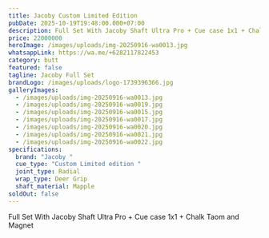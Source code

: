 ```yaml
---
title: Jacoby Custom Limited Edition
pubDate: 2025-10-19T19:48:00.000+07:00
description: Full Set With Jacoby Shaft Ultra Pro + Cue case 1x1 + Chalk Taom and Magnet
price: 22000000
heroImage: /images/uploads/img-20250916-wa0013.jpg
whatsappLink: https://wa.me/+6282117822453
category: butt
featured: false
tagline: Jacoby Full Set
brandLogo: /images/uploads/logo-1739396366.jpg
galleryImages:
  - /images/uploads/img-20250916-wa0013.jpg
  - /images/uploads/img-20250916-wa0019.jpg
  - /images/uploads/img-20250916-wa0015.jpg
  - /images/uploads/img-20250916-wa0017.jpg
  - /images/uploads/img-20250916-wa0020.jpg
  - /images/uploads/img-20250916-wa0021.jpg
  - /images/uploads/img-20250916-wa0022.jpg
specifications:
  brand: "Jacoby "
  cue_type: "Custom Limited edition "
  joint_type: Radial
  wrap_type: Deer Grip
  shaft_material: Mapple
soldOut: false
---
```

Full Set With Jacoby Shaft Ultra Pro + Cue case 1x1 + Chalk Taom and Magnet
